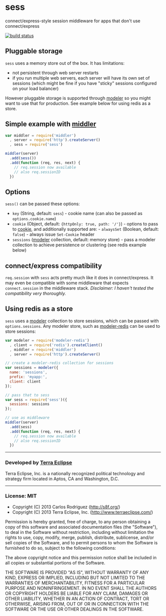 sess
====

connect/express-style session middleware for apps that don't use connect/express

[![build status](https://secure.travis-ci.org/carlos8f/sess.png)](http://travis-ci.org/carlos8f/sess)

## Pluggable storage

`sess` uses a memory store out of the box. It has limitations:

- not persistent through web server restarts
- if you run multiple web servers, each server will have its own set of sessions
(which might be fine if you have "sticky" sessions configured on your load balancer)

However pluggable storage is supported through [modeler](https://github.com/carlos8f/modeler)
so you might want to use that for production. See example below for using redis
as a store.

## Simple example with [middler](https://github.com/carlos8f/node-middler)

```js
var middler = require('middler')
  , server = require('http').createServer()
  , sess = require('sess')

middler(server)
  .add(sess())
  .add(function (req, res, next) {
    // req.session now available
    // also req.sessionID
  })
```

## Options

`sess()` can be passed these options:

- `key` (String, default: `sess`) - cookie name (can also be passed as `options.cookie.name`)
- `cookie` (Object, default: `{httpOnly: true, path: '/'}`) - options to pass to
  [cookie](https://npmjs.org/package/cookie), and additionally supported are:
      - `alwaysSet` (Boolean, default: `false`) - always issue `Set-Cookie` header
- `sessions` ([modeler](https://github.com/carlos8f/modeler) collection, default: memory store) -
  pass a modeler collection to achieve persistence or clustering (see redis example
  below)

## connect/express compatibility

`req.session` with `sess` acts pretty much like it does in connect/express.
It may even be compatible with some middleware that expects `connect.session` in
the middleware stack. _Disclaimer: I haven't tested the compatibility very thoroughly._

## Using redis as a store

`sess` uses a [modeler](https://github.com/carlos8f/modeler) collection to store
sessions, which can be passed with `options.sessions`. Any modeler store, such
as [modeler-redis](https://github.com/carlos8f/modeler-redis) can be used to
store sessions:

```js
var modeler = require('modeler-redis')
  , client = require('redis').createClient()
  , middler = require('middler')
  , server = require('http').createServer()

// create a modeler-redis collection for sessions
var sessions = modeler({
  name: 'sessions',
  prefix: 'myapp:',
  client: client
});

// pass that to sess
var sess = require('sess')({
  sessions: sessions
});

// use as middleware
middler(server)
  .add(sess)
  .add(function (req, res, next) {
    // req.session now available
    // also req.sessionID
  })
```

- - -

### Developed by [Terra Eclipse](http://www.terraeclipse.com)
Terra Eclipse, Inc. is a nationally recognized political technology and
strategy firm located in Aptos, CA and Washington, D.C.

- - -

### License: MIT

- Copyright (C) 2013 Carlos Rodriguez (http://s8f.org/)
- Copyright (C) 2013 Terra Eclipse, Inc. (http://www.terraeclipse.com/)

Permission is hereby granted, free of charge, to any person obtaining a copy
of this software and associated documentation files (the &quot;Software&quot;), to deal
in the Software without restriction, including without limitation the rights
to use, copy, modify, merge, publish, distribute, sublicense, and/or sell
copies of the Software, and to permit persons to whom the Software is furnished
to do so, subject to the following conditions:

The above copyright notice and this permission notice shall be included in
all copies or substantial portions of the Software.

THE SOFTWARE IS PROVIDED &quot;AS IS&quot;, WITHOUT WARRANTY OF ANY KIND, EXPRESS OR
IMPLIED, INCLUDING BUT NOT LIMITED TO THE WARRANTIES OF MERCHANTABILITY,
FITNESS FOR A PARTICULAR PURPOSE AND NONINFRINGEMENT. IN NO EVENT SHALL THE
AUTHORS OR COPYRIGHT HOLDERS BE LIABLE FOR ANY CLAIM, DAMAGES OR OTHER
LIABILITY, WHETHER IN AN ACTION OF CONTRACT, TORT OR OTHERWISE, ARISING FROM,
OUT OF OR IN CONNECTION WITH THE SOFTWARE OR THE USE OR OTHER DEALINGS IN THE
SOFTWARE.
